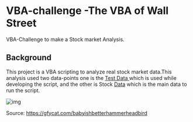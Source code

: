 # VBA-challenge -The VBA of Wall Street
VBA-Challenge to make a Stock market Analysis.

## Background
This project is a VBA scripting to analyze real stock market data.This analysis used two data-points one is the [Test Data ](./VBA_Alphabetical_testing/alphabetical_testing.xlsm) which is used while developing the script, and the other is Stock [Data](./VBA_Stock_data/Multiple_year_stock_data.xlsm) which is the main data to run the script. 


![img](Images/ezgif.com-video-to-gif.gif)

Source: https://gfycat.com/babyishbetterhammerheadbird
